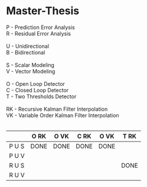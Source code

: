 # Master-Thesis
P - Prediction Error Analysis<br>
R - Residual Error Analysis<br><br>
U - Unidirectional<br> 
B - Bidirectional<br><br>
S - Scalar Modeling<br>
V - Vector Modeling<br><br>
O - Open Loop Detector<br>
C - Closed Loop Detector<br>
T - Two Thresholds Detector<br><br>
RK - Recursive Kalman Filter Interpolation<br>
VK - Variable Order Kalman Filter Interpolation<br><br>

|       | O RK | O VK | C RK | O VK | T RK |
|-------|------|------|------|------|------|
| P U S | DONE | DONE | DONE | DONE |      |
| P U V |      |      |      |      |      |
| R U S |      |      |      |      | DONE |
| R U V |      |      |      |      |      |

